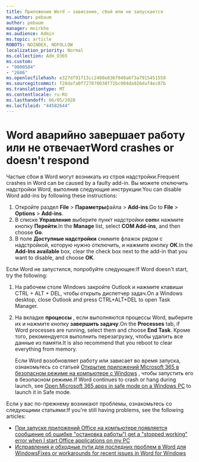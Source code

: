 ```yaml
---
title: Приложение Word — зависание, сбой или не запускается
ms.author: pebaum
author: pebaum
manager: mnirkhe
ms.audience: Admin
ms.topic: article
ROBOTS: NOINDEX, NOFOLLOW
localization_priority: Normal
ms.collection: Adm_O365
ms.custom:
- "9000584"
- "2686"
ms.openlocfilehash: e327df91f13cc2488e836f940a6f3a7915451558
ms.sourcegitcommit: f28dafa0f727870038f72bc904da926daf4ec07b
ms.translationtype: MT
ms.contentlocale: ru-RU
ms.lasthandoff: 06/05/2020
ms.locfileid: "44582644"
---
```

# <a name="word-crashes-or-doesnt-respond"></a><span data-ttu-id="7741e-102">Word аварийно завершает работу или не отвечает</span><span class="sxs-lookup"><span data-stu-id="7741e-102">Word crashes or doesn't respond</span></span>

<span data-ttu-id="7741e-103">Частые сбои в Word могут возникать из строя надстройки.</span><span class="sxs-lookup"><span data-stu-id="7741e-103">Frequent crashes in Word can be caused by a faulty add-in.</span></span> <span data-ttu-id="7741e-104">Вы можете отключить надстройки Word, выполнив следующие инструкции:</span><span class="sxs-lookup"><span data-stu-id="7741e-104">You can disable Word add-ins by following these instructions:</span></span>

1. <span data-ttu-id="7741e-105">Откройте раздел **File**  >  **Параметры**файла  >  **Add-ins**.</span><span class="sxs-lookup"><span data-stu-id="7741e-105">Go to **File** > **Options** > **Add-ins**.</span></span>
2. <span data-ttu-id="7741e-106">В списке **Управление** выберите пункт надстройки **com**и нажмите кнопку **Перейти**.</span><span class="sxs-lookup"><span data-stu-id="7741e-106">In the **Manage** list, select **COM Add-ins**, and then choose **Go**.</span></span>
3. <span data-ttu-id="7741e-107">В поле **Доступные надстройки** снимите флажок рядом с надстройкой, которую нужно отключить, и нажмите кнопку **ОК**.</span><span class="sxs-lookup"><span data-stu-id="7741e-107">In the **Add-Ins available** box, clear the check box next to the add-in that you want to disable, and choose **OK**.</span></span>

<span data-ttu-id="7741e-108">Если Word не запустился, попробуйте следующее:</span><span class="sxs-lookup"><span data-stu-id="7741e-108">If Word doesn't start, try the following:</span></span>

1.   <span data-ttu-id="7741e-109">На рабочем столе Windows закройте Outlook и нажмите клавиши CTRL + ALT + DEL, чтобы открыть диспетчер задач.</span><span class="sxs-lookup"><span data-stu-id="7741e-109">On a Windows desktop, close Outlook and press CTRL+ALT+DEL to open Task Manager.</span></span> 
2. <span data-ttu-id="7741e-110">На вкладке **процессы** , если выполняются процессы Word, выберите их и нажмите кнопку **завершить задачу**.</span><span class="sxs-lookup"><span data-stu-id="7741e-110">On the **Processes** tab, if Word processes are running, select them and choose **End Task**.</span></span> <span data-ttu-id="7741e-111">Кроме того, рекомендуется выполнить перезагрузку, чтобы удалить все данные из памяти.</span><span class="sxs-lookup"><span data-stu-id="7741e-111">It is also recommend that you reboot to clear everything from memory.</span></span>

    <span data-ttu-id="7741e-112">Если Word возобновляет работу или зависает во время запуска, ознакомьтесь со статьей [Открытие приложений Microsoft 365 в безопасном режиме на компьютере с Windows](https://support.office.com/article/Open-Office-apps-in-safe-mode-on-a-Windows-PC-dedf944a-5f4b-4afb-a453-528af4f7ac72) , чтобы запустить его в безопасном режиме.</span><span class="sxs-lookup"><span data-stu-id="7741e-112">If Word continues to crash or hang during launch, see [Open Microsoft 365 apps in safe mode on a Windows PC](https://support.office.com/article/Open-Office-apps-in-safe-mode-on-a-Windows-PC-dedf944a-5f4b-4afb-a453-528af4f7ac72) to launch it in Safe mode.</span></span>

<span data-ttu-id="7741e-113">Если у вас по-прежнему возникают проблемы, ознакомьтесь со следующими статьями:</span><span class="sxs-lookup"><span data-stu-id="7741e-113">If you're still having problems, see the following articles:</span></span> 
- [<span data-ttu-id="7741e-114">При запуске приложений Office на компьютере появляется сообщение об ошибке "остановка работы"</span><span class="sxs-lookup"><span data-stu-id="7741e-114">I get a "stopped working" error when I start Office applications on my PC</span></span>](https://support.office.com/article/52bd7985-4e99-4a35-84c8-2d9b8301a2fa)
- [<span data-ttu-id="7741e-115">Исправления и обходные пути для последних проблем в Word для Windows</span><span class="sxs-lookup"><span data-stu-id="7741e-115">Fixes or workarounds for recent issues in Word for Windows</span></span>](https://support.office.com/article/bf6bf17c-2807-4871-83ce-e337ae8f0b86)